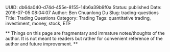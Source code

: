 UUID: db64a040-d74d-455e-8155-14b6a39b9f0a
Status: published
Date: 2016-07-05 08:04:07
Author: Ben Chuanlong Du
Slug: trading-questions
Title: Trading Questions
Category: Trading
Tags: quantitative trading, investiment, money, stock, ETF

**
Things on this page are
fragmentary and immature notes/thoughts of the author.
It is not meant to readers
but rather for convenient reference of the author and future improvement.
**

